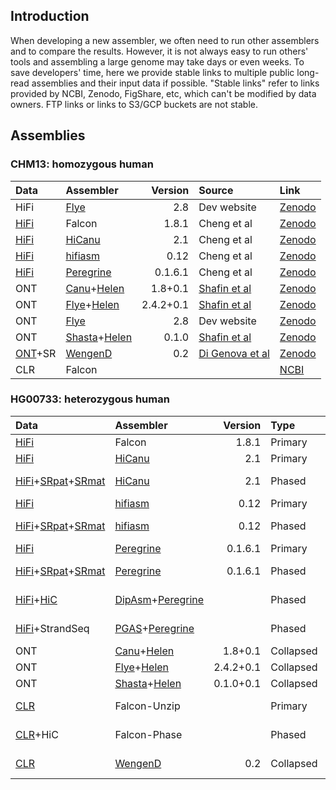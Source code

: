 ## Introduction

When developing a new assembler, we often need to run other assemblers and to
compare the results. However, it is not always easy to run others' tools and
assembling a large genome may take days or even weeks. To save developers'
time, here we provide stable links to multiple public long-read assemblies and
their input data if possible. "Stable links" refer to links provided by NCBI,
Zenodo, FigShare, etc, which can't be modified by data owners. FTP links or
links to S3/GCP buckets are not stable.

## Assemblies

### CHM13: homozygous human

|Data                |Assembler        |Version |Source                            |Link|
|:-------------------|:----------------|-------:|:---------------------------------|:---|
|HiFi                |[Flye][Flye]     |2.8     |Dev website                       |[Zenodo](https://zenodo.org/record/3965035/files/flye.v28.chm13.hifi.30x.fasta.gz?download=1)|
|[HiFi][CHM13-hifi1] |Falcon           |1.8.1   |Cheng et al                       |[Zenodo](https://zenodo.org/record/4393631/files/CHM13.HiFi.Falcon-1.8.1.fa.gz?download=1)|
|[HiFi][CHM13-hifi1] |[HiCanu][canu]   |2.1     |Cheng et al                       |[Zenodo](https://zenodo.org/record/4393631/files/CHM13.HiFi.HiCanu-2.1.fa.gz?download=1)|
|[HiFi][CHM13-hifi1] |[hifiasm][hifiasm]|0.12   |Cheng et al                       |[Zenodo](https://zenodo.org/record/4393631/files/CHM13.HiFi.hifiasm-0.12.fa.gz?download=1)|
|[HiFi][CHM13-hifi1] |[Peregrine][pg]  |0.1.6.1 |Cheng et al                       |[Zenodo](https://zenodo.org/record/4393631/files/CHM13.HiFi.Peregrine-0.1.6.1.fa.gz?download=1)|
|ONT                 |[Canu][canu]+[Helen][helen]|1.8+0.1|[Shafin et al][sh-pmid]  |[Zenodo](https://zenodo.org/record/4393631/files/CHM13.ONT.Canu-1.8_Helen.fa.gz?download=1)|
|ONT                 |[Flye][Flye]+[Helen][helen]|2.4.2+0.1|[Shafin et al][sh-pmid]|[Zenodo](https://zenodo.org/record/4393631/files/CHM13.ONT.Flye-2.4.2_Helen.fa.gz?download=1)|
|ONT                 |[Flye][Flye]     |2.8     |Dev website                       |[Zenodo](https://zenodo.org/record/3965035/files/flye.v28.chm13.ont.120x.fasta.gz?download=1)|
|ONT                 |[Shasta][shasta]+[Helen][helen]|0.1.0|[Shafin et al][sh-pmid]|[Zenodo](https://zenodo.org/record/4393631/files/CHM13.ONT.Shasta-0.1.0_Helen.fa.gz?download=1)|
|[ONT][CHM13-ont2]+SR|[WengenD][Wengen]|0.2     |[Di Genova et al][Wengan-pmid]    |[Zenodo](https://zenodo.org/record/3779515/files/CHM13.WenganD.ILL_UL_R3.fa.gz?download=1)   |
|CLR                 |Falcon           |        |                                  |[NCBI](https://ftp.ncbi.nlm.nih.gov/genomes/all/GCA/000/983/455/GCA_000983455.1_CHM13_Draft_Assembly/GCA_000983455.1_CHM13_Draft_Assembly_genomic.fna.gz)|

### HG00733: heterozygous human

|Data                  |Assembler        |Version|Type     |Source                                 |Link|
|:---------------------|:----------------|------:|:--------|:--------------------------------------|:---|
|[HiFi][HG00733-hifi]  |Falcon           |1.8.1  |Primary  |Cheng et al                            |[Zenodo](https://zenodo.org/record/4393631/files/HG00733.HiFi.Falcon-1.8.1.pri.fa.gz?download=1)|
|[HiFi][HG00733-hifi]  |[HiCanu][canu]   |2.1    |Primary  |Cheng et al                            |[Zenodo](https://zenodo.org/record/4393631/files/HG00733.HiFi.HiCanu-2.1.pri.fa.gz?download=1)|
|[HiFi][HG00733-hifi]+[SRpat][HG00733-sr-pat]+[SRmat][HG00733-sr-mat]|[HiCanu][canu]|2.1 |Phased|Cheng et al|[hap1](https://zenodo.org/record/4393631/files/HG00733.HiFi.HiCanu-2.1.hap1.fa.gz?download=1), [hap2](https://zenodo.org/record/4393631/files/HG00733.HiFi.HiCanu-2.1.hap2.fa.gz?download=1)|
|[HiFi][HG00733-hifi]  |[hifiasm][hifiasm]|0.12  |Primary  |Cheng et al                            |[Zenodo](https://zenodo.org/record/4393631/files/HG00733.HiFi.hifiasm-0.12.pri.fa.gz?download=1)|
|[HiFi][HG00733-hifi]+[SRpat][HG00733-sr-pat]+[SRmat][HG00733-sr-mat]|[hifiasm][hifiasm]|0.12|Phased|Cheng et al|[hap1](https://zenodo.org/record/4393631/files/HG00733.HiFi.hifiasm-0.12.hap1.fa.gz?download=1), [hap2](https://zenodo.org/record/4393631/files/HG00733.HiFi.hifiasm-0.12.hap2.fa.gz?download=1)|
|[HiFi][HG00733-hifi]  |[Peregrine][pg]  |0.1.6.1|Primary  |Cheng et al                            |[Zenodo](https://zenodo.org/record/4393631/files/HG00733.HiFi.Peregrine-0.1.6.1.pri.fa.gz?download=1)|
|[HiFi][HG00733-hifi]+[SRpat][HG00733-sr-pat]+[SRmat][HG00733-sr-mat]|[Peregrine][pg]|0.1.6.1|Phased|Cheng et al|[hap1](https://zenodo.org/record/4393631/files/HG00733.HiFi.Peregrine-0.1.6.1.hap1.fa.gz?download=1), [hap2](https://zenodo.org/record/4393631/files/HG00733.HiFi.Peregrine-0.1.6.1.hap2.fa.gz?download=1)|
|[HiFi][HG00733-hifi]+[HiC][HG00733-hic]|[DipAsm][da]+[Peregrine][pg]||Phased|[Garg et al][da-pmid]|[hap1](https://zenodo.org/record/4393631/files/HG00733.HiFi_HiC.DipAsm_Peregrine.hap1.fa.gz?download=1), [hap2](https://zenodo.org/record/4393631/files/HG00733.HiFi_HiC.DipAsm_Peregrine.hap2.fa.gz?download=1)|
|[HiFi][HG00733-hifi]+StrandSeq|[PGAS][pgas]+[Peregrine][pg]||Phased   |[Porubsky et al][ss-pmid]  |[hap1](https://zenodo.org/record/4393631/files/HG00733.HiFi_StrandSeq.PGAS_Peregrine.hap1.fa.gz?download=1), [hap2](https://zenodo.org/record/4393631/files/HG00733.HiFi_StrandSeq.PGAS_Peregrine.hap2.fa.gz?download=1)|
|ONT                   |[Canu][canu]+[Helen][helen]    |1.8+0.1  |Collapsed|[Shafin et al][sh-pmid]|[Zenodo](https://zenodo.org/record/4393631/files/HG00733.ONT.Canu-1.8_Helen.pri.fa.gz?download=1)|
|ONT                   |[Flye][Flye]+[Helen][helen]    |2.4.2+0.1|Collapsed|[Shafin et al][sh-pmid]|[Zenodo](https://zenodo.org/record/4393631/files/HG00733.ONT.Flye-2.4.2_Helen.pri.fa.gz?download=1)|
|ONT                   |[Shasta][shasta]+[Helen][helen]|0.1.0+0.1|Collapsed|[Shafin et al][sh-pmid]|[Zenodo](https://zenodo.org/record/4393631/files/HG00733.ONT.Shasta-0.1.0_Helen.pri.fa.gz?download=1)|
|[CLR][HG00733-clr]    |Falcon-Unzip     |       |Primary  |[Kronenberg et al][FP-preprint]        |[NCBI](https://ftp.ncbi.nlm.nih.gov/genomes/all/GCA/012/067/775/GCA_012067775.1_HG00733.Unzip_primary/GCA_012067775.1_HG00733.Unzip_primary_genomic.fna.gz)|
|[CLR][HG00733-clr]+HiC|Falcon-Phase     |       |Phased   |[Kronenberg et al][FP-preprint]        |[hap1](https://ftp.ncbi.nlm.nih.gov/genomes/all/GCA/012/067/855/GCA_012067855.1_HG00733.phase0_contigs/GCA_012067855.1_HG00733.phase0_contigs_genomic.fna.gz), [hap2](https://ftp.ncbi.nlm.nih.gov/genomes/all/GCA/012/067/805/GCA_012067805.1_HG00733.phase1_contigs/GCA_012067805.1_HG00733.phase1_contigs_genomic.fna.gz)|
|[CLR][HG00733-clr]    |[WengenD][Wengen]|0.2    |Collapsed|[Di Genova et al][Wengan-pmid]         |[Zenodo](https://zenodo.org/record/3779515/files/HG00733.WenganD.PAC-SequelI.fa.gz?download=1)|

[CHM13-hifi1]: https://www.ncbi.nlm.nih.gov/sra?term=(((SRR11292120)%20OR%20SRR11292121)%20OR%20SRR11292122)%20OR%20SRR11292123
[Flye]: https://github.com/fenderglass/Flye
[canu]: https://github.com/marbl/canu
[pg]: https://github.com/cschin/Peregrine
[pgas]: https://github.com/ptrebert/project-diploid-assembly
[helen]: https://github.com/kishwarshafin/helen
[da]: https://github.com/shilpagarg/DipAsm
[hifiasm]: https://github.com/chhylp123/hifiasm
[shasta]: https://github.com/chanzuckerberg/shasta
[Flye-pmid]: https://pubmed.ncbi.nlm.nih.gov/30936562/
[da-pmid]: https://pubmed.ncbi.nlm.nih.gov/33288905/
[ss-pmid]: https://pubmed.ncbi.nlm.nih.gov/33288906/
[sh-pmid]: https://pubmed.ncbi.nlm.nih.gov/32686750/
[Falcon-pmid]: https://pubmed.ncbi.nlm.nih.gov/27749838/
[FP-preprint]: https://www.biorxiv.org/content/10.1101/327064v2
[CHM13-ont2]: https://s3.amazonaws.com/nanopore-human-wgs/chm13/nanopore/rel3/rel3.fastq.gz
[Wengen]: https://github.com/adigenova/wengan
[Wengan-pmid]: https://pubmed.ncbi.nlm.nih.gov/33318652/
[HG00733-clr]: https://www.ncbi.nlm.nih.gov/sra/?term=SRR7615963
[HG00733-hifi]: https://www.ebi.ac.uk/ena/data/view/ERX3831682
[HG00733-sr-pat]: https://www.ebi.ac.uk/ena/data/view/ERR3241754
[HG00733-sr-mat]: https://www.ebi.ac.uk/ena/data/view/ERR3241755
[HG00733-hic]: https://www.ncbi.nlm.nih.gov/sra/?term=SRR11347815
